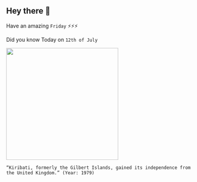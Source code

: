 ## Hey there 👋
Have an amazing `Friday` ⚡⚡⚡

Did you know Today on `12th of July`
 
 [<img src="https://upload.wikimedia.org/wikipedia/commons/3/3f/Flag_of_the_Gilbert_and_Ellice_Islands_%281937%E2%80%931976%29.svg" width="300" />](https://history.state.gov/countries/kiribati#:~:text=The%20United%20States%20recognized%20the,under%20the%20name%20of%20Kiribati.) 
 ```
“Kiribati, formerly the Gilbert Islands, gained its independence from the United Kingdom.” (Year: 1979)
```
